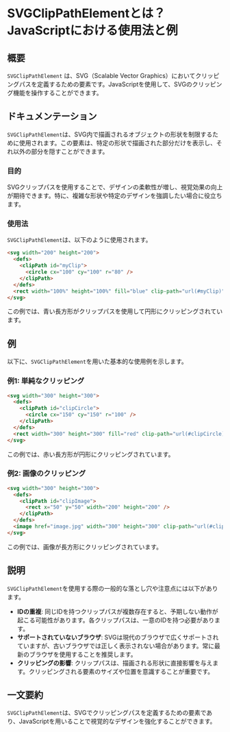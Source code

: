 <!--
Meta Description: # SVGClipPathElementとは？JavaScriptにおける使用法と例 ## 概要 `SVGClipPathElement` は、SVG（Scalable Vector Graphics）においてクリッピングパスを定義するための要素です。JavaScriptを使用して、SVGのクリッピ...
Meta Keywords: 300, svg, width, height, svgclippathelement
-->

# SVGClipPathElementとは？JavaScriptにおける使用法と例

## 概要
`SVGClipPathElement` は、SVG（Scalable Vector Graphics）においてクリッピングパスを定義するための要素です。JavaScriptを使用して、SVGのクリッピング機能を操作することができます。

## ドキュメンテーション
`SVGClipPathElement`は、SVG内で描画されるオブジェクトの形状を制限するために使用されます。この要素は、特定の形状で描画された部分だけを表示し、それ以外の部分を隠すことができます。

### 目的
SVGクリップパスを使用することで、デザインの柔軟性が増し、視覚効果の向上が期待できます。特に、複雑な形状や特定のデザインを強調したい場合に役立ちます。

### 使用法
`SVGClipPathElement`は、以下のように使用されます。

```html
<svg width="200" height="200">
  <defs>
    <clipPath id="myClip">
      <circle cx="100" cy="100" r="80" />
    </clipPath>
  </defs>
  <rect width="100%" height="100%" fill="blue" clip-path="url(#myClip)" />
</svg>
```

この例では、青い長方形がクリップパスを使用して円形にクリッピングされています。

## 例
以下に、`SVGClipPathElement`を用いた基本的な使用例を示します。

### 例1: 単純なクリッピング
```html
<svg width="300" height="300">
  <defs>
    <clipPath id="clipCircle">
      <circle cx="150" cy="150" r="100" />
    </clipPath>
  </defs>
  <rect width="300" height="300" fill="red" clip-path="url(#clipCircle)" />
</svg>
```

この例では、赤い長方形が円形にクリッピングされています。

### 例2: 画像のクリッピング
```html
<svg width="300" height="300">
  <defs>
    <clipPath id="clipImage">
      <rect x="50" y="50" width="200" height="200" />
    </clipPath>
  </defs>
  <image href="image.jpg" width="300" height="300" clip-path="url(#clipImage)" />
</svg>
```

この例では、画像が長方形にクリッピングされています。

## 説明
`SVGClipPathElement`を使用する際の一般的な落とし穴や注意点には以下があります。

- **IDの重複**: 同じIDを持つクリップパスが複数存在すると、予期しない動作が起こる可能性があります。各クリップパスは、一意のIDを持つ必要があります。
- **サポートされていないブラウザ**: SVGは現代のブラウザで広くサポートされていますが、古いブラウザでは正しく表示されない場合があります。常に最新のブラウザを使用することを推奨します。
- **クリッピングの影響**: クリップパスは、描画される形状に直接影響を与えます。クリッピングされる要素のサイズや位置を意識することが重要です。

## 一文要約
`SVGClipPathElement`は、SVGでクリッピングパスを定義するための要素であり、JavaScriptを用いることで視覚的なデザインを強化することができます。